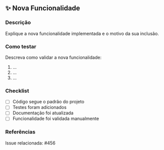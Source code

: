 ## ✨ Nova Funcionalidade

### Descrição
Explique a nova funcionalidade implementada e o motivo da sua inclusão.

### Como testar
Descreva como validar a nova funcionalidade:
1. ...
2. ...
3. ...

### Checklist
- [ ] Código segue o padrão do projeto
- [ ] Testes foram adicionados
- [ ] Documentação foi atualizada
- [ ] Funcionalidade foi validada manualmente

### Referências
Issue relacionada: #456

